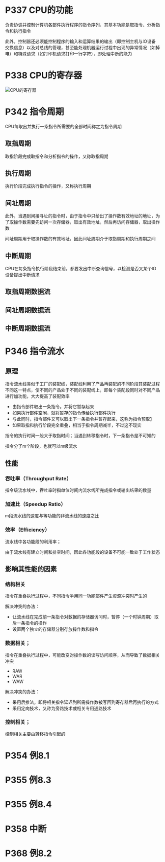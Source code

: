 # P337 CPU的功能
负责协调并控制计算机各部件执行程序的指令序列，其基本功能是取指令、分析指令和执行指令

此外，控制器还必须能控制程序的输入和运算结果的输出（即控制主机与IO设备交换信息）以及对总线的管理，甚至能处理机器运行过程中出现的异常情况（如掉电）和特殊请求（如打印机请求打印一行字符），即处理中断的能力

# P338 CPU的寄存器
![CPU的寄存器]()

# P342 指令周期
CPU每取出并执行一条指令所需要的全部时间称之为指令周期

## 取指周期
取指阶段完成取指令和分析指令的操作，又称取指周期

## 执行周期
执行阶段完成执行指令的操作，又称执行周期

## 间址周期
此外，当遇到间接寻址的指令时，由于指令中只给出了操作数有效地址的地址，为了取操作数需要先访问一次存储器，取出有效地址，然后再访问存储器，取出操作数

间址周期用于取操作数的有效地址，因此间址周期介于取指周期和执行周期之间

## 中断周期
CPU在每条指令执行阶段结束前，都要发出中断查询信号，以检测是否又某个IO设备提出中断请求

## 取指周期数据流

## 间址周期数据流

## 中断周期数据流


# P346 指令流水
## 原理
指令流水线类似于工厂的装配线，装配线利用了产品再装配的不同阶段其装配过程不同这一特点，使不同的产品处于不同的装配线上，即每个装配段同时对不同产品进行加功能，大大提高了装配效率

* 由指令部件取出一条指令，并将它暂存起来
* 如果执行部件空闲，就将暂存的指令传给执行部件执行
* 与此同时，指令部件又可以取出下一条指令并暂存起来，这称为指令预取】
* 如果取指和执行阶段完全重叠，相当于指令周期减半，不过这不现实

指令的执行时间一般大于取指时间；当遇到转移指令时，下一条指令是不可知的

指令分了m个阶段，也就可以m级流水


## 性能
### 吞吐率（Throughput Rate）
指令级流水线中，吞吐率时指单位时间内流水线所完成指令或输出结果的数量

### 加速比（Speedup Ratio）
m段流水线的速度与等功能的非流水线的速度之比

### 效率（Efficiency）
流水线中各功能段的利用率；

由于流水线有建立时间和排空时间，因此各功能段的设备不可能一致处于工作状态

## 影响其性能的因素
### 结构相关
指令在重叠执行过程中，不同指令争用同一功能部件产生资源冲突时产生的

解决冲突的办法：
* 让流水线在完成前一条指令对数据的存储器访问时，暂停（一个时钟周期）取后一条指令的操作
* 设置两个独立的存储器分别存放操作数和指令

### 数据相关；
指令在重叠执行过程中，可能改变对操作数的读写访问顺序，从而导致了数据相关冲突

* RAW
* WAR
* WAW

解决冲突的办法：
* 采用后推法，即将相关指令延迟到所需操作数被写回到寄存器后再执行的方式
* 采用定向技术，又称为旁路技术或相关专用通路技术

### 控制相关；
控制相关主要由转移指令引起的

# P354 例8.1
# P355 例8.3
# P355 例8.4
# P358 中断
# P368 例8.2
